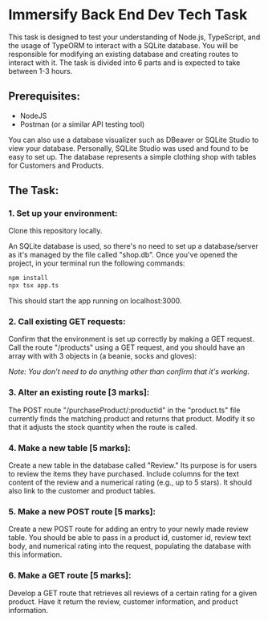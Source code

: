 # Immersify Back End Dev Tech Task

This task is designed to test your understanding of Node.js, TypeScript, and the usage of TypeORM to interact with a SQLite database. You will be responsible for modifying an existing database and creating routes to interact with it. The task is divided into 6 parts and is expected to take between 1-3 hours.

## Prerequisites:

- NodeJS
- Postman (or a similar API testing tool)

You can also use a database visualizer such as DBeaver or SQLite Studio to view your database. Personally, SQLite Studio was used and found to be easy to set up. The database represents a simple clothing shop with tables for Customers and Products.

## The Task:

### 1. Set up your environment:

Clone this repository locally.

An SQLite database is used, so there's no need to set up a database/server as it's managed by the file called "shop.db". Once you've opened the project, in your terminal run the following commands:

```bash
npm install
npx tsx app.ts
```

This should start the app running on localhost:3000.

### 2. Call existing GET requests:

Confirm that the environment is set up correctly by making a GET request. Call the route "/products" using a GET request, and you should have an array with with 3 objects in (a beanie, socks and gloves):

*Note: You don’t need to do anything other than confirm that it's working.*

### 3. Alter an existing route [3 marks]:

The POST route "/purchaseProduct/:productid" in the "product.ts" file currently finds the matching product and returns that product. Modify it so that it adjusts the stock quantity when the route is called.

### 4. Make a new table [5 marks]:

Create a new table in the database called "Review." Its purpose is for users to review the items they have purchased. Include columns for the text content of the review and a numerical rating (e.g., up to 5 stars). It should also link to the customer and product tables.

### 5. Make a new POST route [5 marks]:

Create a new POST route for adding an entry to your newly made review table. You should be able to pass in a product id, customer id, review text body, and numerical rating into the request, populating the database with this information.

### 6. Make a GET route [5 marks]:

Develop a GET route that retrieves all reviews of a certain rating for a given product. Have it return the review, customer information, and product information.
